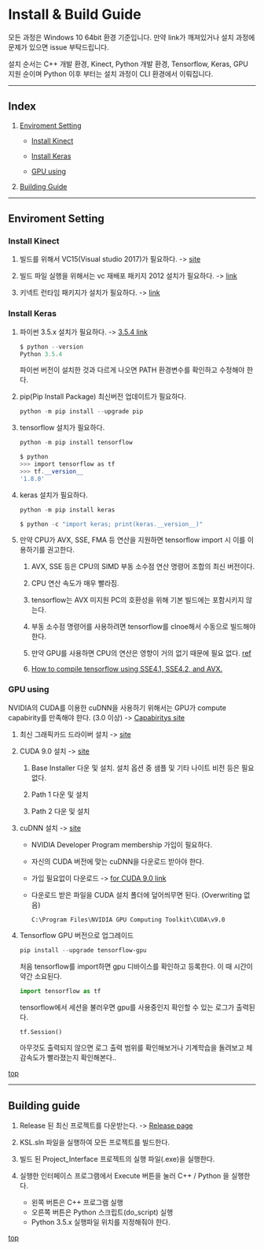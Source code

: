 # Install & Build Guide

모든 과정은 Windows 10 64bit 환경 기준입니다. 만약 link가 깨져있거나 설치 과정에 문제가 있으면 issue 부탁드립니다.

설치 순서는 C++ 개발 환경, Kinect, Python 개발 환경, Tensorflow, Keras, GPU 지원 순이며 Python 이후 부터는 설치 과정이 CLI 환경에서 이뤄집니다.

-------------------------------------------------------------------

## Index

1. [Enviroment Setting](#enviroment-setting)

    - [Install Kinect](#install-kinect)

    - [Install Keras](#install-keras)

    - [GPU using](#gpu-using)

1. [Building Guide](#building-guide)

-------------------------------------------------------------------

## Enviroment Setting

### Install Kinect

1. 빌드를 위해서 VC15(Visual studio 2017)가 필요하다. -> [site](https://docs.microsoft.com/ko-kr/visualstudio/install/install-visual-studio)

1. 빌드 파일 실행을 위해서는 vc 재배포 패키지 2012 설치가 필요하다. -> [link](https://github.com/crack-love/KSL/blob/master/dependency/vcredist_x64.exe)

1. 키넥트 런타임 패키지가 설치가 필요하다. -> [link](https://drive.google.com/open?id=1_m3lO9dSzmrTBmx_6e3x4FYEU7mtPwXO)

### Install Keras

1. 파이썬 3.5.x 설치가 필요하다. -> [3.5.4 link](https://drive.google.com/open?id=1RfJEmtT12EwDFq2U43h76c5uP0uOiKzq)

    ```powershell
    $ python --version
    Python 3.5.4
    ```

    파이썬 버전이 설치한 것과 다르게 나오면 PATH 환경변수를 확인하고 수정해야 한다.

1. pip(Pip Install Package) 최신버전 업데이트가 필요하다.

    ```powershell
    python -m pip install --upgrade pip
    ```

1. tensorflow 설치가 필요하다.

    ```powershell
    python -m pip install tensorflow

    $ python
    >>> import tensorflow as tf
    >>> tf.__version__
    '1.8.0'
    ```

1. keras 설치가 필요하다.

    ```powershell
    python -m pip install keras

    $ python -c "import keras; print(keras.__version__)"
    ```

1. 만약 CPU가 AVX, SSE, FMA 등 연산을 지원하면 tensorflow import 시 이를 이용하기를 권고한다.

    1. AVX, SSE 등은 CPU의 SIMD 부동 소수점 연산 명령어 조합의 최신 버전이다.

    1. CPU 연산 속도가 매우 빨라짐.

    1. tensorflow는 AVX 미지원 PC의 호환성을 위해 기본 빌드에는 포함시키지 않는다.

    1. 부동 소수점 명령어를 사용하려면 tensorflow를 clnoe해서 수동으로 빌드해야 한다.

    1. 만약 GPU를 사용하면 CPU의 연산은 영향이 거의 없기 때문에 필요 없다. [ref](https://stackoverflow.com/questions/43134753/tensorflow-wasnt-compiled-to-use-sse-etc-instructions-but-these-are-availab/44984610#44984610)

    1. [How to compile tensorflow using SSE4.1, SSE4.2, and AVX.](https://github.com/tensorflow/tensorflow/issues/8037)

### GPU using

NVIDIA의 CUDA를 이용한 cuDNN을 사용하기 위해서는 GPU가 compute capabirity를 만족해야 한다. (3.0 이상) -> [Capabiritys site](https://developer.nvidia.com/cuda-gpus)

1. 최신 그래픽카드 드라이버 설치 -> [site](http://www.nvidia.com/Download/index.aspx?lang=kr)

1. CUDA 9.0 설치 -> [site](https://developer.nvidia.com/cuda-90-download-archive?target_os=Windows&target_arch=x86_64&target_version=10&target_type=exenetwork)

    1. Base Installer 다운 및 설치. 설치 옵션 중 샘플 및 기타 나이트 비전 등은 필요 없다.

    1. Path 1 다운 및 설치

    1. Path 2 다운 및 설치

1. cuDNN 설치 -> [site](https://developer.nvidia.com/rdp/form/cudnn-download-survey)

    - NVIDIA Developer Program membership 가입이 필요하다.

    - 자신의 CUDA 버전에 맞는 cuDNN을 다운로드 받아야 한다.

    - 가입 필요없이 다운로드 -> [for CUDA 9.0 link](https://drive.google.com/open?id=1QN_0RM_zDXUsKonr91hdqjdCsJ1my989)

    - 다운로드 받은 파일을 CUDA 설치 폴더에 덮어씌무면 된다. (Overwriting 없음)

        `C:\Program Files\NVIDIA GPU Computing Toolkit\CUDA\v9.0`

1. Tensorflow GPU 버전으로 업그레이드

    ```powershell
    pip install --upgrade tensorflow-gpu
    ```

    처음 tensorflow를 import하면 gpu 디바이스를 확인하고 등록한다. 이 때 시간이 약간 소요된다.

    ```python
    import tensorflow as tf
    ```
    tensorflow에서 세션을 불러우면 gpu를 사용중인지 확인할 수 있는 로그가 출력된다.

    ```python
    tf.Session()
    ```

    아무것도 출력되지 않으면 로그 출력 범위를 확인해보거나 기계학습을 돌려보고 체감속도가 빨라졌는지 확인해본다..

[top](#index)

-------------------------------------------------------------------

## Building guide

1. Release 된 최신 프로젝트를 다운받는다. -> [Release page](https://github.com/crack-love/KSL/releases)

1. KSL.sln 파일을 실행하여 모든  프로젝트를 빌드한다.

1. 빌드 된 Project_Interface 프로젝트의 실행 파일(.exe)을 실행한다.

1. 실행한 인터페이스 프로그램에서 Execute 버튼을 눌러 C++ / Python 을 실행한다.
    - 왼쪽 버튼은 C++ 프로그램 실행
    - 오른쪽 버튼은 Python 스크립트(do_script) 실행
    - Python 3.5.x 실행파일 위치를 지정해줘야 한다.

[top](#index)
